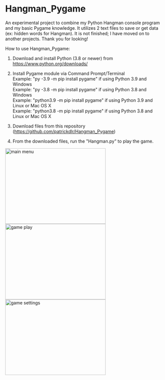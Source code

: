 # Hangman_Pygame

An experimental project to combine my Python Hangman console program and my basic Pygame knowledge. It utilizes 2 text files to save or get data (ex: hidden words for Hangman). It is not finished; I have moved on to  another projects. Thank you for looking!

How to use Hangman_Pygame:
1. Download and install Python (3.8 or newer) from https://www.python.org/downloads/

2. Install Pygame module via Command Prompt/Terminal <br />
Example: "py -3.9 -m pip install pygame" if using Python 3.9 and Windows <br />
Example: "py -3.8 -m pip install pygame" if using Python 3.8 and Windows <br />
Example: "python3.9 -m pip install pygame" if using Python 3.9 and Linux or Mac OS X <br />
Example: "python3.8 -m pip install pygame" if using Python 3.8 and Linux or Mac OS X <br />

3. Download files from this repository (https://github.com/patrickdlr/Hangman_Pygame)

4. From the downloaded files, run the "Hangman.py" to play the game.

<div class="row">
  <div class="column">
    <img src="https://user-images.githubusercontent.com/59127562/114471435-7df43e80-9ba5-11eb-8599-ec97048f8451.PNG" alt="main menu" width="320" height="240">
    <img src="https://user-images.githubusercontent.com/59127562/114470801-5a7cc400-9ba4-11eb-8f33-500b5568c230.PNG" alt="game play" width="320" height="240">
    <img src="https://user-images.githubusercontent.com/59127562/114470809-5cdf1e00-9ba4-11eb-8042-bfc9698cd4b9.PNG" alt="game settings" width="320" height="240">
  </div>
</div>
